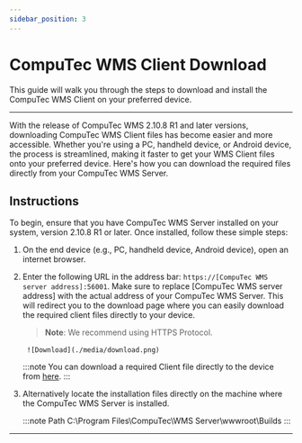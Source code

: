 ```yaml
---
sidebar_position: 3
---
```


# CompuTec WMS Client Download

This guide will walk you through the steps to download and install the CompuTec WMS Client on your preferred device.

---

With the release of CompuTec WMS 2.10.8 R1 and later versions, downloading CompuTec WMS Client files has become easier and more accessible. Whether you're using a PC, handheld device, or Android device, the process is streamlined, making it faster to get your WMS Client files onto your preferred device. Here's how you can download the required files directly from your CompuTec WMS Server.

## Instructions

To begin, ensure that you have CompuTec WMS Server installed on your system, version 2.10.8 R1 or later. Once installed, follow these simple steps:

1. On the end device (e.g., PC, handheld device, Android device), open an internet browser.
2. Enter the following URL in the address bar: `https://[CompuTec WMS server address]:56001`. Make sure to replace [CompuTec WMS server address] with the actual address of your CompuTec WMS Server.
This will redirect you to the download page where you can easily download the required client files directly to your device.

    >**Note**: We recommend using HTTPS Protocol.

        ![Download](./media/download.png)

    :::note
    You can download a required Client file directly to the device from [here](https://learn.computec.one/docs/wms/releases/download).
    :::

3. Alternatively locate the installation files directly on the machine where the CompuTec WMS Server is installed.

    :::note Path
        C:\Program Files\CompuTec\WMS Server\wwwroot\Builds
    :::

---
